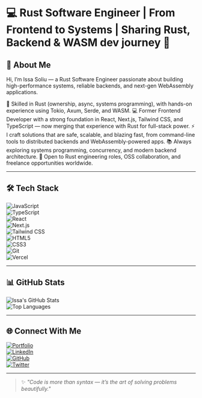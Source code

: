 # 💻 Rust Software Engineer | From Frontend to Systems | Sharing Rust, Backend & WASM dev journey 🚀
## 👋 About Me  

Hi, I’m Issa Soliu — a Rust Software Engineer passionate about building high-performance systems, reliable backends, and next-gen WebAssembly applications.

🦀 Skilled in Rust (ownership, async, systems programming), with hands-on experience using Tokio, Axum, Serde, and WASM.
💻 Former Frontend Developer with a strong foundation in React, Next.js, Tailwind CSS, and TypeScript — now merging that experience with Rust for full-stack power.
⚡ I craft solutions that are safe, scalable, and blazing fast, from command-line tools to distributed backends and WebAssembly-powered apps.
📚 Always exploring systems programming, concurrency, and modern backend architecture.
🤝 Open to Rust engineering roles, OSS collaboration, and freelance opportunities worldwide.

---

## 🛠️ Tech Stack  

![JavaScript](https://img.shields.io/badge/JavaScript-F7DF1E?style=for-the-badge&logo=javascript&logoColor=000)  
![TypeScript](https://img.shields.io/badge/TypeScript-007ACC?style=for-the-badge&logo=typescript&logoColor=fff)  
![React](https://img.shields.io/badge/React-20232A?style=for-the-badge&logo=react&logoColor=61DAFB)  
![Next.js](https://img.shields.io/badge/Next.js-000?style=for-the-badge&logo=nextdotjs&logoColor=fff)  
![Tailwind CSS](https://img.shields.io/badge/Tailwind_CSS-38B2AC?style=for-the-badge&logo=tailwindcss&logoColor=fff)  
![HTML5](https://img.shields.io/badge/HTML5-E34F26?style=for-the-badge&logo=html5&logoColor=fff)  
![CSS3](https://img.shields.io/badge/CSS3-1572B6?style=for-the-badge&logo=css3&logoColor=fff)  
![Git](https://img.shields.io/badge/Git-F05032?style=for-the-badge&logo=git&logoColor=fff)  
![Vercel](https://img.shields.io/badge/Vercel-000?style=for-the-badge&logo=vercel&logoColor=fff)  

---

## 📊 GitHub Stats  

![Issa's GitHub Stats](https://github-readme-stats.vercel.app/api?username=webwithyaroo&show_icons=true&theme=tokyonight)  
![Top Languages](https://github-readme-stats.vercel.app/api/top-langs/?username=webwithyaroo&layout=compact&theme=tokyonight)  

---

## 🌐 Connect With Me  

[![Portfolio](https://img.shields.io/badge/Portfolio-000?style=for-the-badge&logo=vercel&logoColor=fff)](https://issa-dev.vercel.app)  
[![LinkedIn](https://img.shields.io/badge/LinkedIn-0077B5?style=for-the-badge&logo=linkedin&logoColor=fff)](https://linkedin.com/in/issa-soliu)  
[![GitHub](https://img.shields.io/badge/GitHub-000?style=for-the-badge&logo=github&logoColor=fff)](https://github.com/webwithyaroo)  
[![Twitter](https://img.shields.io/badge/Twitter-1DA1F2?style=for-the-badge&logo=twitter&logoColor=fff)](https://x.com/webwithyaroo)  

---

> ✨ *"Code is more than syntax — it’s the art of solving problems beautifully."*  
